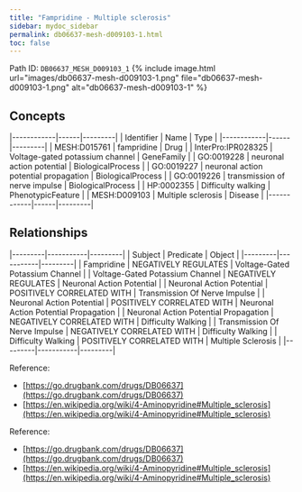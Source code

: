 ```yaml
---
title: "Fampridine - Multiple sclerosis"
sidebar: mydoc_sidebar
permalink: db06637-mesh-d009103-1.html
toc: false 
---
```



Path ID: `DB06637_MESH_D009103_1`
{% include image.html url="images/db06637-mesh-d009103-1.png" file="db06637-mesh-d009103-1.png" alt="db06637-mesh-d009103-1" %}

## Concepts

|------------|------|---------|
| Identifier | Name | Type    |
|------------|------|---------|
| MESH:D015761 | fampridine | Drug |
| InterPro:IPR028325 | Voltage-gated potassium channel | GeneFamily |
| GO:0019228 | neuronal action potential | BiologicalProcess |
| GO:0019227 | neuronal action potential propagation | BiologicalProcess |
| GO:0019226 | transmission of nerve impulse | BiologicalProcess |
| HP:0002355 | Difficulty walking | PhenotypicFeature |
| MESH:D009103 | Multiple sclerosis | Disease |
|------------|------|---------|

## Relationships

|---------|-----------|---------|
| Subject | Predicate | Object  |
|---------|-----------|---------|
| Fampridine | NEGATIVELY REGULATES | Voltage-Gated Potassium Channel |
| Voltage-Gated Potassium Channel | NEGATIVELY REGULATES | Neuronal Action Potential |
| Neuronal Action Potential | POSITIVELY CORRELATED WITH | Transmission Of Nerve Impulse |
| Neuronal Action Potential | POSITIVELY CORRELATED WITH | Neuronal Action Potential Propagation |
| Neuronal Action Potential Propagation | NEGATIVELY CORRELATED WITH | Difficulty Walking |
| Transmission Of Nerve Impulse | NEGATIVELY CORRELATED WITH | Difficulty Walking |
| Difficulty Walking | POSITIVELY CORRELATED WITH | Multiple Sclerosis |
|---------|-----------|---------|

Reference: 
  - [https://go.drugbank.com/drugs/DB06637](https://go.drugbank.com/drugs/DB06637)
  - [https://en.wikipedia.org/wiki/4-Aminopyridine#Multiple_sclerosis](https://en.wikipedia.org/wiki/4-Aminopyridine#Multiple_sclerosis)

Reference: 
  - [https://go.drugbank.com/drugs/DB06637](https://go.drugbank.com/drugs/DB06637)
  - [https://en.wikipedia.org/wiki/4-Aminopyridine#Multiple_sclerosis](https://en.wikipedia.org/wiki/4-Aminopyridine#Multiple_sclerosis)
